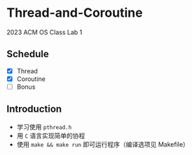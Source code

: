 # Thread-and-Coroutine

2023 ACM OS Class Lab 1

## Schedule

- [x] Thread
- [x] Coroutine
- [ ] Bonus

## Introduction

* 学习使用 `pthread.h` 
* 用 `C` 语言实现简单的协程
* 使用 `make && make run` 即可运行程序（编译选项见 Makefile）